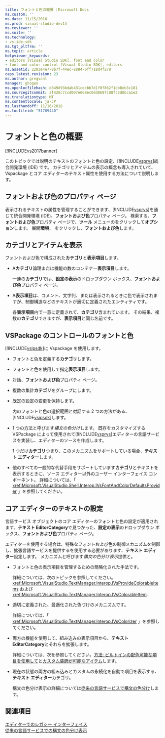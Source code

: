 ```yaml
---
title: フォントと色の概要 |Microsoft Docs
ms.custom: ''
ms.date: 11/15/2016
ms.prod: visual-studio-dev14
ms.reviewer: ''
ms.suite: ''
ms.technology:
- vs-ide-sdk
ms.tgt_pltfrm: ''
ms.topic: article
helpviewer_keywords:
- editors [Visual Studio SDK], font and color
- font and color control [Visual Studio SDK], editors
ms.assetid: 2203e4e7-8b7f-44ec-8884-6ff718d4f278
caps.latest.revision: 23
ms.author: gregvanl
manager: ghogen
ms.openlocfilehash: d849d93bdab481cecbb7d1f0f862f1db8eb3c181
ms.sourcegitcommit: af428c7ccd007e668ec0dd8697c88fc5d8bca1e2
ms.translationtype: MT
ms.contentlocale: ja-JP
ms.lasthandoff: 11/16/2018
ms.locfileid: "51769440"
---
```

# <a name="font-and-color-overview"></a>フォントと色の概要
[!INCLUDE[vs2017banner](../includes/vs2017banner.md)]

このトピックでは説明のテキストのフォントと色の設定、[!INCLUDE[vsprvs](../includes/vsprvs-md.md)]統合開発環境 (IDE) です。 カテゴリとアイテムの表示の概念も導入されていて、Vspackage とコア エディターのテキスト属性を使用する方法について説明します。  
  
## <a name="the-fonts-and-colors-property-page"></a>フォントおよび色のプロパティ ページ  
 表示されるテキストの属性を管理することができます、[!INCLUDE[vsprvs](../includes/vsprvs-md.md)]を通じて統合開発環境 (IDE)、**フォントおよび色**プロパティ ページ。 検索する、**フォントおよび色**プロパティ ページで、**ツール** メニューのをクリックして**オプション**します。 展開**環境**、 をクリックし、**フォントおよび色**します。  
  
## <a name="categories-and-display-items"></a>カテゴリとアイテムを表示  
 フォントおよび色で構成された**カテゴリ**と**表示項目**します。  
  
- A**カテゴリ**論理または機能の数のコンテナー**表示項目**します。  
  
   一連の**カテゴリ**では、**設定の表示**のドロップダウン ボックス、**フォントおよび色**プロパティ ページ。  
  
- A**表示項目**は、コメント、文字列、または表示されるときに色で表示されますが、制御構造などのテキストが適切に定義されたエンティティです。  
  
  各**表示項目**内で一意に定義されて、**カテゴリ**含まれています。 その結果、複数の**カテゴリ**できますが、**表示項目**と同じ名前です。  
  
## <a name="vspackage-control-of-fonts-and-colors"></a>VSPackage のコントロールのフォントと色  
 [!INCLUDE[vsipsdk](../includes/vsipsdk-md.md)]に Vspackage を使用します。  
  
- フォントと色を定義する**カテゴリ**します。  
  
- フォントと色を使用して指定**表示項目**します。  
  
- 対話、**フォントおよび色**プロパティ ページ。  
  
- 複数の集計**カテゴリ**をグループにします。  
  
- 既定の設定の変更を保持します。  
  
  内のフォントと色の選択範囲と対話する 2 つの方法がある、[!INCLUDE[vsipsdk](../includes/vsipsdk-md.md)]します。  
  
- 1 つの方法と呼びます*構文の色分け*します。 既存をカスタマイズする VSPackage によって使用されて[!INCLUDE[vsprvs](../includes/vsprvs-md.md)]エディターの言語サービスを実装し、エディターのソースを作成します。  
  
   1 つだけ**カテゴリ**つまり、このメカニズムをサポートしている場合、**テキスト エディター**します。  
  
- 他のすべての一般的な代替手段をサポートしています**カテゴリ**とテキストを表示するときに、ソース エディター以外のユーザー インターフェイス コンポーネント。 詳細については、「 <xref:Microsoft.VisualStudio.Shell.Interop.IVsFontAndColorDefaultsProvider> 」を参照してください。  
  
## <a name="core-editor-text-settings"></a>コア エディターのテキストの設定  
 言語サービス オブジェクトのコア エディターのフォントと色の設定が適用されます、**テキスト EditorCategory**で見つかった、**設定の表示**のドロップダウン ボックス、**フォントおよび色**プロパティ ページ。  
  
 エディターを使用する場合は、特殊なフォントおよび色の制御メカニズムを制御し、拡張言語サービスを提供するを使用する必要があります、**テキスト エディター**設定します。 メカニズムと呼びます*構文の色分け表示*提供と。  
  
- フォントと色の表示項目を管理するための簡略化された手法です。  
  
   詳細については、次のトピックを参照してください。 <xref:Microsoft.VisualStudio.TextManager.Interop.IVsProvideColorableItems> および <xref:Microsoft.VisualStudio.TextManager.Interop.IVsColorableItem>.  
  
- 適切に定義された、最適化された色づけのメカニズムです。  
  
   詳細については、「 <xref:Microsoft.VisualStudio.TextManager.Interop.IVsColorizer> 」を参照してください。  
  
- 両方の機能を使用して、組み込みの表示項目から、**テキスト EditorCategory**とそれらを拡張します。  
  
   詳細については、次を参照してください。[方法: ビルトインの配色可能な項目を使用して](../extensibility/internals/how-to-use-built-in-colorable-items.md)と[カスタム装飾が可能なアイテム](../extensibility/internals/custom-colorable-items.md)します。  
  
- 現在の状態の両方の組み込みとカスタムの永続化を自動で項目を表示する、**テキスト エディター**カテゴリ。  
  
  構文の色分け表示の詳細については[従来の言語サービスで構文の色分け](../extensibility/internals/syntax-coloring-in-a-legacy-language-service.md)します。  
  
## <a name="see-also"></a>関連項目  
 [エディターでのレガシー インターフェイス](../extensibility/legacy-interfaces-in-the-editor.md)   
 [従来の言語サービスでの構文の色分け表示](../extensibility/internals/syntax-coloring-in-a-legacy-language-service.md)

